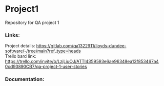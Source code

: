 # Project1
Repository for QA project 1  

### Links:
Project details: https://gitlab.com/qa1322911/lloyds-dundee-software/-/tree/main?ref_type=heads  
Trello bard link: https://trello.com/invite/b/LzjLiuOJ/ATTI4359593e6ae96348ea13f853467a40cd93890CB7/qa-project-1-user-stories  

### Documentation:
